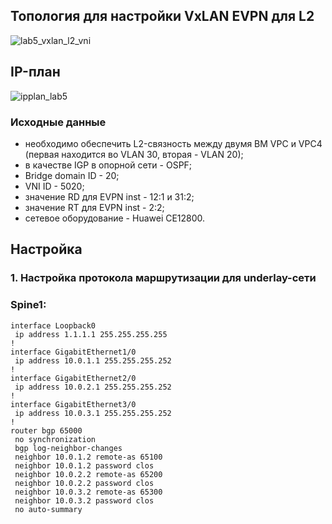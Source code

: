 ## Топология для настройки VxLAN EVPN для L2

![lab5_vxlan_l2_vni](https://github.com/user-attachments/assets/caa8cd95-3a25-4423-a8b0-1d506d3b914c)

## IP-план

![ipplan_lab5](https://github.com/user-attachments/assets/bbc30c01-93b3-4703-82ba-b9978278c284)

### Исходные данные
- необходимо обеспечить L2-связность между двумя ВМ VPC и VPC4 (первая находится во VLAN 30, вторая - VLAN 20);
- в качестве IGP в опорной сети - OSPF;
- Bridge domain ID - 20;
- VNI ID - 5020;
- значение RD для EVPN inst - 12:1 и 31:2;
- значение RT для EVPN inst - 2:2;
- сетевое оборудование - Huawei CE12800.

## Настройка

### 1. Настройка протокола маршрутизации для underlay-сети
### Spine1:
```
interface Loopback0
 ip address 1.1.1.1 255.255.255.255
!
interface GigabitEthernet1/0
 ip address 10.0.1.1 255.255.255.252
!
interface GigabitEthernet2/0
 ip address 10.0.2.1 255.255.255.252
!
interface GigabitEthernet3/0
 ip address 10.0.3.1 255.255.255.252
!
router bgp 65000
 no synchronization
 bgp log-neighbor-changes
 neighbor 10.0.1.2 remote-as 65100
 neighbor 10.0.1.2 password clos
 neighbor 10.0.2.2 remote-as 65200
 neighbor 10.0.2.2 password clos
 neighbor 10.0.3.2 remote-as 65300
 neighbor 10.0.3.2 password clos
 no auto-summary
```
